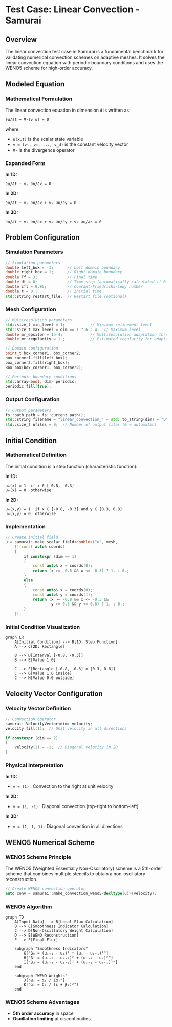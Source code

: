 # Test Case: Linear Convection - Samurai

## Overview

The linear convection test case in Samurai is a fundamental benchmark for validating numerical convection schemes on adaptive meshes. It solves the linear convection equation with periodic boundary conditions and uses the WENO5 scheme for high-order accuracy.

## Modeled Equation

### Mathematical Formulation

The linear convection equation in dimension `d` is written as:

```
∂u/∂t + ∇·(v u) = 0
```

where:
- `u(x,t)` is the scalar state variable
- `v = (v₁, v₂, ..., v_d)` is the constant velocity vector
- `∇·` is the divergence operator

### Expanded Form

**In 1D:**
```
∂u/∂t + v₁ ∂u/∂x = 0
```

**In 2D:**
```
∂u/∂t + v₁ ∂u/∂x + v₂ ∂u/∂y = 0
```

**In 3D:**
```
∂u/∂t + v₁ ∂u/∂x + v₂ ∂u/∂y + v₃ ∂u/∂z = 0
```

## Problem Configuration

### Simulation Parameters

```cpp
// Simulation parameters
double left_box = -1;      // Left domain boundary
double right_box = 1;      // Right domain boundary
double Tf = 3;             // Final time
double dt = 0;             // Time step (automatically calculated if 0)
double cfl = 0.95;         // Courant-Friedrichs-Lewy number
double t = 0.;             // Initial time
std::string restart_file;  // Restart file (optional)
```

### Mesh Configuration

```cpp
// Multiresolution parameters
std::size_t min_level = 1;           // Minimum refinement level
std::size_t max_level = dim == 1 ? 6 : 4;  // Maximum level
double mr_epsilon = 1e-4;            // Multiresolution adaptation threshold
double mr_regularity = 1.;           // Estimated regularity for adaptation

// Domain configuration
point_t box_corner1, box_corner2;
box_corner1.fill(left_box);
box_corner2.fill(right_box);
Box box(box_corner1, box_corner2);

// Periodic boundary conditions
std::array<bool, dim> periodic;
periodic.fill(true);
```

### Output Configuration

```cpp
// Output parameters
fs::path path = fs::current_path();
std::string filename = "linear_convection_" + std::to_string(dim) + "D";
std::size_t nfiles = 0;  // Number of output files (0 = automatic)
```

## Initial Condition

### Mathematical Definition

The initial condition is a step function (characteristic function):

**In 1D:**
```
u₀(x) = 1  if x ∈ [-0.8, -0.3]
u₀(x) = 0  otherwise
```

**In 2D:**
```
u₀(x,y) = 1  if x ∈ [-0.8, -0.3] and y ∈ [0.3, 0.8]
u₀(x,y) = 0  otherwise
```

### Implementation

```cpp
// Create initial field
u = samurai::make_scalar_field<double>("u", mesh,
    [](const auto& coords)
    {
        if constexpr (dim == 1)
        {
            const auto& x = coords(0);
            return (x >= -0.8 && x <= -0.3) ? 1. : 0.;
        }
        else
        {
            const auto& x = coords(0);
            const auto& y = coords(1);
            return (x >= -0.8 && x <= -0.3 && 
                    y >= 0.3 && y <= 0.8) ? 1. : 0.;
        }
    });
```

### Initial Condition Visualization

```mermaid
graph LR
    A[Initial Condition] --> B[1D: Step Function]
    A --> C[2D: Rectangle]
    
    B --> D[Interval [-0.8, -0.3]]
    B --> E[Value 1.0]
    
    C --> F[Rectangle [-0.8, -0.3] × [0.3, 0.8]]
    C --> G[Value 1.0 inside]
    C --> H[Value 0.0 outside]
```

## Velocity Vector Configuration

### Velocity Vector Definition

```cpp
// Convection operator
samurai::VelocityVector<dim> velocity;
velocity.fill(1);  // Unit velocity in all directions

if constexpr (dim == 2)
{
    velocity(1) = -1;  // Diagonal velocity in 2D
}
```

### Physical Interpretation

**In 1D:**
- `v = (1)` : Convection to the right at unit velocity

**In 2D:**
- `v = (1, -1)` : Diagonal convection (top-right to bottom-left)

**In 3D:**
- `v = (1, 1, 1)` : Diagonal convection in all directions

## WENO5 Numerical Scheme

### WENO5 Scheme Principle

The WENO5 (Weighted Essentially Non-Oscillatory) scheme is a 5th-order scheme that combines multiple stencils to obtain a non-oscillatory reconstruction.

```cpp
// Create WENO5 convection operator
auto conv = samurai::make_convection_weno5<decltype(u)>(velocity);
```

### WENO5 Algorithm

```mermaid
graph TD
    A[Input Data] --> B[Local Flux Calculation]
    B --> C[Smoothness Indicator Calculation]
    C --> D[Non-Oscillatory Weight Calculation]
    D --> E[WENO Reconstruction]
    E --> F[Final Flux]
    
    subgraph "Smoothness Indicators"
        G["β₀ = (uᵢ₊₁ - uᵢ)² + (uᵢ - uᵢ₋₁)²"]
        H["β₁ = (uᵢ₊₂ - uᵢ₊₁)² + (uᵢ₊₁ - uᵢ)²"]
        I["β₂ = (uᵢ₊₃ - uᵢ₊₂)² + (uᵢ₊₂ - uᵢ₊₁)²"]
    end
    
    subgraph "WENO Weights"
        J["ωᵢ = αᵢ / Σαⱼ"]
        K["αᵢ = Cᵢ / (ε + βᵢ)²"]
    end
```

### WENO5 Scheme Advantages

- **5th order accuracy** in space
- **Oscillation limiting** at discontinuities 